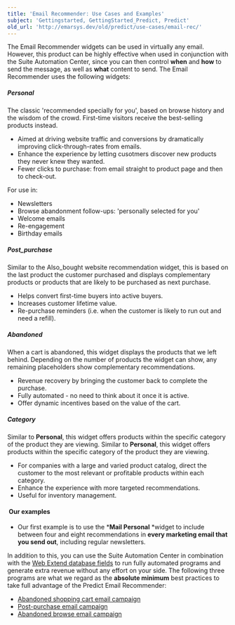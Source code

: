 ```yaml
---
title: 'Email Recommender: Use Cases and Examples'
subject: 'Gettingstarted, GettingStarted_Predict, Predict'
old_url: 'http://emarsys.dev/old/predict/use-cases/email-rec/'
---
```


The Email Recommender widgets can be used in virtually any email. However, this product can be highly effective when used in conjunction with the Suite Automation Center, since you can then control **when** and **how** to send the message, as well as **what** content to send. The Email Recommender uses the following widgets:

##### Personal

 The classic 'recommended specially for you', based on browse history and the wisdom of the crowd. First-time visitors receive the best-selling products instead.

- Aimed at driving website traffic and conversions by dramatically improving click-through-rates from emails.
- Enhance the experience by letting cusotmers discover new products they never knew they wanted.
- Fewer clicks to purchase: from email straight to product page and then to check-out.

 For use in:

- Newsletters
- Browse abandonment follow-ups: 'personally selected for you'
- Welcome emails
- Re-engagement
- Birthday emails

##### Post_purchase

 Similar to the Also_bought website recommendation widget, this is based on the last product the customer purchased and displays complementary products or products that are likely to be purchased as next purchase.

- Helps convert first-time buyers into active buyers.
- Increases customer lifetime value.
- Re-purchase reminders (i.e. when the customer is likely to run out and need a refill).

##### Abandoned

 When a cart is abandoned, this widget displays the products that we left behind. Depending on the number of products the widget can show, any remaining placeholders show complementary recommendations.

- Revenue recovery by bringing the customer back to complete the purchase.
- Fully automated - no need to think about it once it is active.
- Offer dynamic incentives based on the value of the cart.

##### Category

 Similar to **Personal**, this widget offers products within the specific category of the product they are viewing. Similar to **Personal**, this widget offers products within the specific category of the product they are viewing.

- For companies with a large and varied product catalog, direct the customer to the most relevant or profitable products within each category.
- Enhance the experience with more targeted recommendations.
- Useful for inventory management.

####  Our examples

- Our first example is to use the ***Mail Personal** *widget to include between four and eight recommendations in **every marketing email that you send out**, including regular newsletters.

 In addition to this, you can use the Suite Automation Center in combination with the [Web Extend database fields](http://emarsys.dev/old/getstarted/first-steps/web-extend/web-extend-fields/ "The Web Extend Fields in Suite") to run fully automated programs and generate extra revenue without any effort on your side. The following three programs are what we regard as the **absolute minimum** best practices to take full advantage of the Predict Email Recommender:

- [Abandoned shopping cart email campaign](/Gettingstarted/email-abandoned.md "Example 1: Abandoned Cart Campaign")
- [Post-purchase email campaign](/Gettingstarted/email-purchase.md "Example 2: Post-Purchase Campaign")
- [Abandoned browse email campaign](/Gettingstarted/email-personal.md "Example 3: Abandoned Browse Campaign")